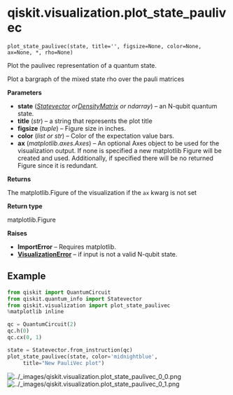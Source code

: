 <span id="qiskit-visualization-plot-state-paulivec" />

# qiskit.visualization.plot\_state\_paulivec

<span id="undefined" />

`plot_state_paulivec(state, title='', figsize=None, color=None, ax=None, *, rho=None)`

Plot the paulivec representation of a quantum state.

Plot a bargraph of the mixed state rho over the pauli matrices

**Parameters**

*   **state** ([*Statevector*](qiskit.quantum_info.Statevector#qiskit.quantum_info.Statevector "qiskit.quantum_info.Statevector")  *or*[*DensityMatrix*](qiskit.quantum_info.DensityMatrix#qiskit.quantum_info.DensityMatrix "qiskit.quantum_info.DensityMatrix") *or ndarray*) – an N-qubit quantum state.
*   **title** (*str*) – a string that represents the plot title
*   **figsize** (*tuple*) – Figure size in inches.
*   **color** (*list or str*) – Color of the expectation value bars.
*   **ax** (*matplotlib.axes.Axes*) – An optional Axes object to be used for the visualization output. If none is specified a new matplotlib Figure will be created and used. Additionally, if specified there will be no returned Figure since it is redundant.

**Returns**

The matplotlib.Figure of the visualization if the `ax` kwarg is not set

**Return type**

matplotlib.Figure

**Raises**

*   **ImportError** – Requires matplotlib.
*   [**VisualizationError**](qiskit.visualization.VisualizationError#qiskit.visualization.VisualizationError "qiskit.visualization.VisualizationError") – if input is not a valid N-qubit state.

## Example

```python
from qiskit import QuantumCircuit
from qiskit.quantum_info import Statevector
from qiskit.visualization import plot_state_paulivec
%matplotlib inline

qc = QuantumCircuit(2)
qc.h(0)
qc.cx(0, 1)

state = Statevector.from_instruction(qc)
plot_state_paulivec(state, color='midnightblue',
     title="New PauliVec plot")
```

![../\_images/qiskit.visualization.plot\_state\_paulivec\_0\_0.png](/images/api/qiskit/0.24/qiskit.visualization.plot_state_paulivec_0_0.png) ![../\_images/qiskit.visualization.plot\_state\_paulivec\_0\_1.png](/images/api/qiskit/0.24/qiskit.visualization.plot_state_paulivec_0_1.png)
